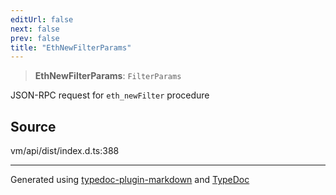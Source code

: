 ```yaml
---
editUrl: false
next: false
prev: false
title: "EthNewFilterParams"
---
```


> **EthNewFilterParams**: `FilterParams`

JSON-RPC request for `eth_newFilter` procedure

## Source

vm/api/dist/index.d.ts:388

***
Generated using [typedoc-plugin-markdown](https://www.npmjs.com/package/typedoc-plugin-markdown) and [TypeDoc](https://typedoc.org/)

